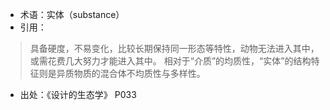 + 术语：实体（substance）
+ 引用：

> 具备硬度，不易变化，比较长期保持同一形态等特性，动物无法进入其中，或需花费几大努力才能进入其中。
相对于“介质”的均质性，“实体”的结构特征则是异质物质的混合体不均质性与多样性。

+ 出处：《设计的生态学》 P033
